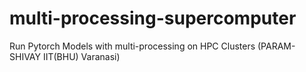 # multi-processing-supercomputer
Run Pytorch Models with multi-processing on HPC Clusters (PARAM-SHIVAY IIT(BHU) Varanasi)
